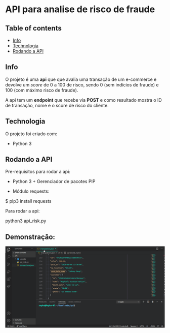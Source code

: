 # API para analise de risco de fraude

## Table of contents
* [Info](#info)
* [Technologia](#technologia)
* [Rodando a API](#rodando_api)

## Info
O projeto é uma **api** que que avalia uma transação de um e-commerce e devolve um *score* de 0 a 100 de risco, sendo 0 (sem indícios de fraude) e 100 (com máximo risco de fraude). 

A api tem um **endpoint** que recebe via **POST** e como resultado mostra o ID de transação, nome e o score de risco do cliente.
	
## Technologia

O projeto foi criado com:

* Python 3

	
## Rodando a API

Pre-requisitos para rodar a api:

- Python 3 + Gerenciador de pacotes PIP

- Módulo requests:

$ pip3 install requests

Para rodar a api:

python3 api_risk.py

## Demonstração:

![Demonstração](./demo.gif)

